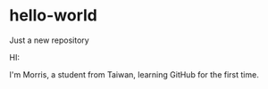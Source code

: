 # hello-world
Just a new repository

HI:

I'm Morris, a student from Taiwan, learning GitHub for the first time.
